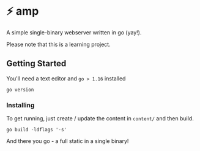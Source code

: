 # ⚡ amp

A simple single-binary webserver written in go (yay!).

Please note that this is a learning project.

## Getting Started

You'll need a text editor and `go > 1.16` installed

```
go version
```

### Installing

To get running, just create / update the content in `content/` and then build.

```
go build -ldflags '-s'
```

And there you go - a full static in a single binary!
